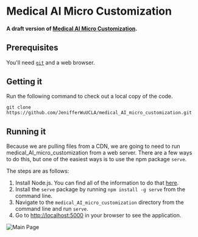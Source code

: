 # Medical AI Micro Customization
#### A draft version of [Medical AI Micro Customization](https://github.com/JenifferWuUCLA/medical_AI_micro_customization).


## Prerequisites
You'll need [`git`](http://git-scm.com/) and a web browser.


## Getting it
Run the following command to check out a local copy of the code.

```shell
git clone https://github.com/JenifferWuUCLA/medical_AI_micro_customization.git
```


## Running it
Because we are pulling files from a CDN, we are going to need to run medical_AI_micro_customization from a web server. There are a few ways to do this, but one of the easiest ways is to use the npm package `serve`.

The steps are as follows:

1. Install Node.js. You can find all of the information to do that [here](http://nodejs.org/).
2. Install the `serve` package by running `npm install -g serve` from the command line.
3. Navigate to the `medical_AI_micro_customization` directory from the command line and run `serve`.
4. Go to [http://localhost:5000](http://localhost:5000) in your browser to see the application.

![Main Page](https://cloud.githubusercontent.com/assets/590361/5189656/d783d758-749c-11e4-88a4-a3ac01ea0aac.png)


